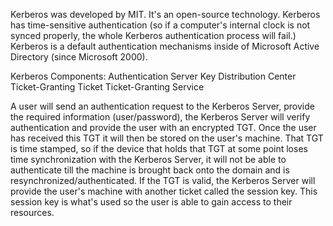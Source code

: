 
Kerberos was developed by MIT. It's an open-source technology. Kerberos has time-sensitive authentication (so if a computer's internal clock is not synced properly, the whole Kerberos authentication process will fail.) Kerberos is a default authentication mechanisms inside of Microsoft Active Directory (since Microsoft 2000).

Kerberos Components:
	Authentication Server
	Key Distribution Center
	Ticket-Granting Ticket
	Ticket-Granting Service

A user will send an authentication request to the Kerberos Server, provide the required information (user/password), the Kerberos Server will verify authentication and provide the user with an encrypted TGT. Once the user has received this TGT it will then be stored on the user's machine. That TGT is time stamped, so if the device that holds that TGT at some point loses time synchronization with the Kerberos Server, it will not be able to authenticate till the machine is brought back onto the domain and is resynchronized/authenticated. If the TGT is valid, the Kerberos Server will provide the user's machine with another ticket called the session key. This session key is what's used so the user is able to gain access to their resources.